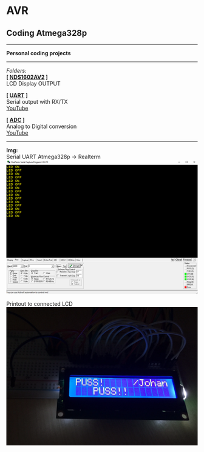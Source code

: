 <h1>AVR</h1>
<h2>Coding Atmega328p</h2>  

---

**Personal coding projects**   

---

*Folders:*  
**[ [NDS1602AV2](https://github.com/GoblinDynamiteer/AVR/tree/master/NDS1602AV2) ]**    
LCD Display OUTPUT

**[ [UART](https://github.com/GoblinDynamiteer/AVR/tree/master/UART) ]**    
Serial output with RX/TX  
[YouTube](https://youtu.be/f4aO6Cng5WE)  

**[ [ADC](https://github.com/GoblinDynamiteer/AVR/tree/master/ADC) ]**      
Analog to Digital conversion  
[YouTube](https://youtu.be/QwREf1pDAZU)  


---

**Img:**  
Serial UART Atmega328p -> Realterm  
![Realterm](https://raw.githubusercontent.com/GoblinDynamiteer/AVR/master/img/usart_ledonoff.PNG)

Printout to connected LCD   
![Realterm](https://raw.githubusercontent.com/GoblinDynamiteer/AVR/master/img/lcd.PNG)
